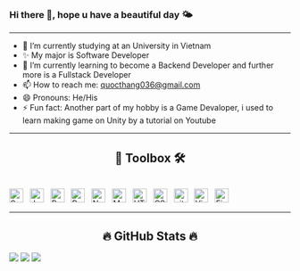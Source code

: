 ### Hi there 👋, hope u have a beautiful day 🌤️

<!--
**UnFameeee/UnFameeee** is a ✨ _special_ ✨ repository because its `README.md` (this file) appears on your GitHub profile.
Here are some ideas to get you started:
- 👯 I’m looking to collaborate on ...
- 🤔 I’m looking for help with ...
- 💬 Ask me about:
-->

---

- 🔭 I’m currently studying at an University in Vietnam
- ✨ My major is Software Developer
- 🌱 I’m currently learning to become a Backend Developer and further more is a Fullstack Developer
- 📫 How to reach me: quocthang036@gmail.com
- 😄 Pronouns: He/His
- ⚡ Fun fact: Another part of my hobby is a Game Devaloper, i used to learn making game on Unity by a tutorial on Youtube

---

<h2 align="center"> 🧰 Toolbox 🛠 </h2>
<br>
<!-- https://simpleicons.org/ -->
<span><img src="https://img.shields.io/badge/Spring-282C34?logo=spring&logoColor=00F200" alt="Spring logo" title="Spring" height="25" /></span>
&nbsp;
<span><img src="https://img.shields.io/badge/JavaScript-282C34?logo=javascript&logoColor=F7DF1E" alt="JavaScript logo" title="JavaScript" height="25" /></span>
&nbsp;
<span><img src="https://img.shields.io/badge/ReactJS-282C34?logo=react&logoColor=61DAFB" alt="ReactJS logo" title="ReactJS" height="25" /></span>
&nbsp;
<span><img src="https://img.shields.io/badge/Redux-282C34?logo=redux&logoColor=764ABC" alt="Redux logo" title="Redux" height="25" /></span>
&nbsp;
<span><img src="https://img.shields.io/badge/Node.js-282C34?logo=node.js&logoColor=00F200" alt="Node.js logo" title="Node.js" height="25" /></span>
&nbsp;
<span><img src="https://img.shields.io/badge/MongoDB-282C34?logo=mongodb&logoColor=47A248" alt="MongoDB logo" title="MongoDB" height="25" /></span>
&nbsp;
<span><img src="https://img.shields.io/badge/HTML5-282C34?logo=html5&logoColor=E34F26" alt="HTML5 logo" title="HTML5" height="25" /></span>
&nbsp;
<span><img src="https://img.shields.io/badge/CSS3-282C34?logo=css3&logoColor=1572B6" alt="CSS3 logo" title="CSS3" height="25" /></span>
&nbsp;
<span><img src="https://img.shields.io/badge/git-282C34?logo=git&logoColor=F05032" alt="git logo" title="git" height="25" /></span>
&nbsp;
<span><img src="https://img.shields.io/badge/VS%20Code-282C34?logo=visual-studio-code&logoColor=007ACC" alt="Visual Studio Code logo" title="Visual Studio Code" height="25" /></span>
&nbsp;
<span><img src="https://img.shields.io/badge/Firebase-282C34?logo=firebase&logoColor=FFCA28" alt="Firebase logo" title="Firebase" height="25" /></span>
&nbsp;

<br>

---

<h2 align="center">🔥 GitHub Stats 🔥</h2>

<img src="https://github-readme-stats.vercel.app/api?username=UnFameeee&show_icons=true&theme=react&icon_color=00FF00&title_color=61dafb&border_color=61dafb&hide_border=true"/>

<img src="https://github-readme-stats.vercel.app/api/top-langs/?username=UnFameeee&hide=html,css,shell,dockerfile,procfile&title_color=61dafb&text_color=ffffff&icon_color=61dafb&bg_color=20232a&langs_count=8&layout=compact&border_color=61dafb&hide_border=true">

<img src="https://github-readme-streak-stats.herokuapp.com/?user=UnFameeee&theme=radical">
